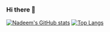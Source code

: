 ### Hi there 👋

<!--
**nadim-khan/nadim-khan** is a ✨ _special_ ✨ repository because its `README.md` (this file) appears on your GitHub profile.

Here are some ideas to get you started:

- 🔭 I’m currently working on ...
- 🌱 I’m currently learning ...
- 👯 I’m looking to collaborate on ...
- 🤔 I’m looking for help with ...
- 💬 Ask me about ...
- 📫 How to reach me: ...
- 😄 Pronouns: ...
- ⚡ Fun fact: ...
-->

[![Nadeem's GitHub stats](https://github-readme-stats.vercel.app/api?username=nadim-khan)](https://github.com/nadim-khan/github-readme-stats)
[![Top Langs](https://github-readme-stats.vercel.app/api/top-langs/?username=nadim-khan&layout=compact)](https://github.com/nadim-khan/github-readme-stats)
